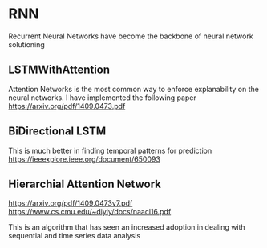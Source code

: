 # RNN
Recurrent Neural Networks have become the backbone of neural network solutioning

## LSTMWithAttention
Attention Networks is the most common way to enforce explanability on the neural networks. I have implemented the following paper </br>
https://arxiv.org/pdf/1409.0473.pdf

## BiDirectional LSTM
This is much better in finding temporal patterns for prediction
https://ieeexplore.ieee.org/document/650093

## Hierarchial Attention Network
https://arxiv.org/pdf/1409.0473v7.pdf
https://www.cs.cmu.edu/~diyiy/docs/naacl16.pdf

This is an algorithm that has seen an increased adoption in dealing with sequential and time series data analysis
